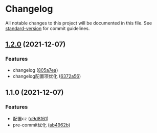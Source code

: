 # Changelog

All notable changes to this project will be documented in this file. See [standard-version](https://github.com/conventional-changelog/standard-version) for commit guidelines.

## [1.2.0](https://github.com/runninguo/taro3-demo/compare/v1.1.0...v1.2.0) (2021-12-07)


### Features

* changelog ([805a7ea](https://github.com/runninguo/taro3-demo/commit/805a7eaf9ebf90708fe81ae5344cd31e1ed168c7))
* changelog配置项优化 ([6372a56](https://github.com/runninguo/taro3-demo/commit/6372a56efb84d158e184dcb85280eab8d587963c))

## 1.1.0 (2021-12-07)


### Features

* 配置cz ([c9d8f61](https://github.com/runninguo/taro3-demo/commit/c9d8f6194fbd74a213e19e9ba2b6b163bf538d29))
* pre-commit优化 ([ab4962b](https://github.com/runninguo/taro3-demo/commit/ab4962b4e926cfc8808045f0a4e30a5c0feff145))
